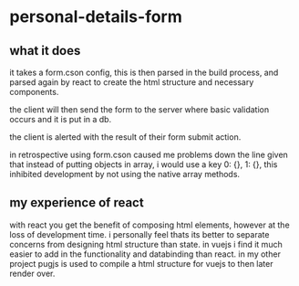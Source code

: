 # personal-details-form
## what it does
it takes a form.cson config, this is then parsed in the build process, and parsed again by react to create the html structure and necessary components.

the client will then send the form to the server where basic validation occurs and it is put in a db.

the client is alerted with the result of their form submit action.

in retrospective using form.cson caused me problems down the line given that instead of putting objects in array, i would use a key 0: {}, 1: {}, this inhibited development by not using the native array methods.


## my experience of react
with react you get the benefit of composing html elements, however at the loss of development time. i personally feel thats its better to separate concerns from designing html structure than state. in vuejs i find it much easier to add in the functionality and databinding than react. in my other project pugjs is used to compile a html structure for vuejs to then later render over.

